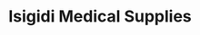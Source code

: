 ---
title: "Isigidi Medical Supplies"
url: /johannesburg/isigidi-medical-supplies/
shop: Sanitätshaus
---